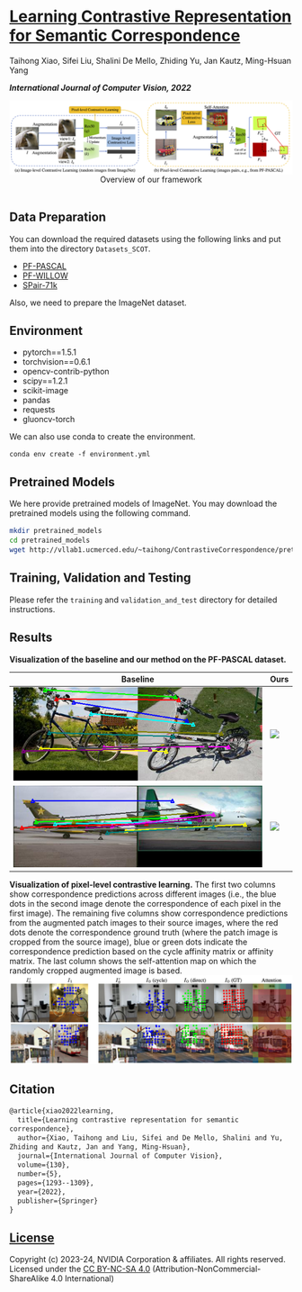 # [Learning Contrastive Representation for Semantic Correspondence](https://arxiv.org/abs/2109.10967)

Taihong Xiao, Sifei Liu, Shalini De Mello, Zhiding Yu, Jan Kautz, Ming-Hsuan Yang

***International Journal of Computer Vision, 2022***

<div align="center">
<img align="center" src="figs/framework.png" width="900" alt="model">
</div>
<div align="center">
Overview of our framework
</div>
<br/>


## Data Preparation

You can download the required datasets using the following links and put them into the directory `Datasets_SCOT`.

- [PF-PASCAL](https://www.di.ens.fr/willow/research/proposalflow/)
- [PF-WILLOW](https://www.di.ens.fr/willow/research/proposalflow/)
- [SPair-71k](https://cvlab.postech.ac.kr/research/SPair-71k/)

Also, we need to prepare the ImageNet dataset.


## Environment

- pytorch==1.5.1
- torchvision==0.6.1
- opencv-contrib-python
- scipy==1.2.1
- scikit-image
- pandas
- requests
- gluoncv-torch

We can also use conda to create the environment.
```
conda env create -f environment.yml
```

## Pretrained Models

We here provide pretrained models of ImageNet. You may download the pretrained models using the following command.

```bash
mkdir pretrained_models
cd pretrained_models
wget http://vllab1.ucmerced.edu/~taihong/ContrastiveCorrespondence/pretrained_models/moco.pth.tar
```

## Training, Validation and Testing

Please refer the `training` and `validation_and_test` directory for detailed instructions.


## Results

**Visualization of the baseline and our method on the PF-PASCAL dataset.**

Baseline    |  Ours
-------------------------|-------------------------
![](figs/vis-SCOT-OT-RHM-022.png)  |  ![](figs/vis-ours-GT-022.png)
![](figs/vis-SCOT-OT-RHM-012.png)  |  ![](figs/vis-ours-GT-012.png)


**Visualization of pixel-level contrastive learning.**
The first two columns show correspondence predictions across different images (i.e., the blue dots in the second image denote the correspondence of each pixel in the first image). The remaining five columns show correspondence predictions from the augmented patch images to their source images, where the red dots denote the correspondence ground truth (where the patch image is cropped from the source image), blue or green dots indicate the correspondence prediction based on the cycle affinity matrix or affinity matrix. The last column shows the self-attention map on which the randomly cropped augmented image is based. 
![](figs/pixel-vis.png)

## Citation

```
@article{xiao2022learning,
  title={Learning contrastive representation for semantic correspondence},
  author={Xiao, Taihong and Liu, Sifei and De Mello, Shalini and Yu, Zhiding and Kautz, Jan and Yang, Ming-Hsuan},
  journal={International Journal of Computer Vision},
  volume={130},
  number={5},
  pages={1293--1309},
  year={2022},
  publisher={Springer}
}
```


## [License](https://github.com/NVlabs/Contrastive-Correspondence/blob/master/LICENSE)

Copyright (c) 2023-24, NVIDIA Corporation & affiliates. All rights reserved. Licensed under the [CC BY-NC-SA 4.0](https://github.com/NVlabs/Contrastive-Correspondence/blob/master/CC-BY-NC-SA-4.0.md) (Attribution-NonCommercial-ShareAlike 4.0 International)



